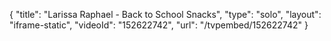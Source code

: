 {
    "title": "Larissa Raphael - Back to School Snacks",
    "type": "solo",
    "layout": "iframe-static",
    "videoId": "152622742",
    "url": "\/tvpembed\/152622742"
}